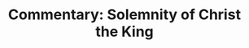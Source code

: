 ---
title: "Commentary: Solemnity of Christ the King"
layout: reader
description: "Theme: The leadership of our Lord"
feature_image: posts/commentary-feast-of-christ-the-king-year-a.jpg
category: commentary
published: true
---